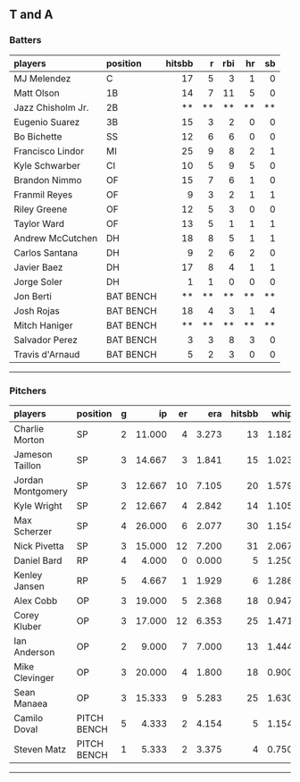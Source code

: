## T and A

### Batters

 
|players           |position  | hitsbb|  r| rbi| hr| sb| 
|:-----------------|:---------|------:|--:|---:|--:|--:| 
|MJ Melendez       |C         |     17|  5|   3|  1|  0| 
|Matt Olson        |1B        |     14|  7|  11|  5|  0| 
|Jazz Chisholm Jr. |2B        |     **| **|  **| **| **| 
|Eugenio Suarez    |3B        |     15|  3|   2|  0|  0| 
|Bo Bichette       |SS        |     12|  6|   6|  0|  0| 
|Francisco Lindor  |MI        |     25|  9|   8|  2|  1| 
|Kyle Schwarber    |CI        |     10|  5|   9|  5|  0| 
|Brandon Nimmo     |OF        |     15|  7|   6|  1|  0| 
|Franmil Reyes     |OF        |      9|  3|   2|  1|  1| 
|Riley Greene      |OF        |     12|  5|   3|  0|  0| 
|Taylor Ward       |OF        |     13|  5|   1|  1|  1| 
|Andrew McCutchen  |DH        |     18|  8|   5|  1|  1| 
|Carlos Santana    |DH        |      9|  2|   6|  2|  0| 
|Javier Baez       |DH        |     17|  8|   4|  1|  1| 
|Jorge Soler       |DH        |      1|  1|   0|  0|  0| 
|Jon Berti         |BAT BENCH |     **| **|  **| **| **| 
|Josh Rojas        |BAT BENCH |     18|  4|   3|  1|  4| 
|Mitch Haniger     |BAT BENCH |     **| **|  **| **| **| 
|Salvador Perez    |BAT BENCH |      3|  3|   8|  3|  0| 
|Travis d'Arnaud   |BAT BENCH |      5|  2|   3|  0|  0| 


* * *

### Pitchers

 
|players           |position    |  g|     ip| er|   era| hitsbb|  whip| so|  w| sv| 
|:-----------------|:-----------|--:|------:|--:|-----:|------:|-----:|--:|--:|--:| 
|Charlie Morton    |SP          |  2| 11.000|  4| 3.273|     13| 1.182| 12|  0|  0| 
|Jameson Taillon   |SP          |  3| 14.667|  3| 1.841|     15| 1.023| 15|  1|  0| 
|Jordan Montgomery |SP          |  3| 12.667| 10| 7.105|     20| 1.579| 17|  0|  0| 
|Kyle Wright       |SP          |  2| 12.667|  4| 2.842|     14| 1.105| 13|  2|  0| 
|Max Scherzer      |SP          |  4| 26.000|  6| 2.077|     30| 1.154| 30|  1|  0| 
|Nick Pivetta      |SP          |  3| 15.000| 12| 7.200|     31| 2.067| 14|  0|  0| 
|Daniel Bard       |RP          |  4|  4.000|  0| 0.000|      5| 1.250|  3|  0|  3| 
|Kenley Jansen     |RP          |  5|  4.667|  1| 1.929|      6| 1.286|  5|  1|  3| 
|Alex Cobb         |OP          |  3| 19.000|  5| 2.368|     18| 0.947| 22|  0|  0| 
|Corey Kluber      |OP          |  3| 17.000| 12| 6.353|     25| 1.471| 15|  2|  0| 
|Ian Anderson      |OP          |  2|  9.000|  7| 7.000|     13| 1.444| 11|  1|  0| 
|Mike Clevinger    |OP          |  3| 20.000|  4| 1.800|     18| 0.900| 19|  1|  0| 
|Sean Manaea       |OP          |  3| 15.333|  9| 5.283|     25| 1.630| 14|  2|  0| 
|Camilo Doval      |PITCH BENCH |  5|  4.333|  2| 4.154|      5| 1.154|  7|  0|  1| 
|Steven Matz       |PITCH BENCH |  1|  5.333|  2| 3.375|      4| 0.750|  7|  1|  0| 


* * *


